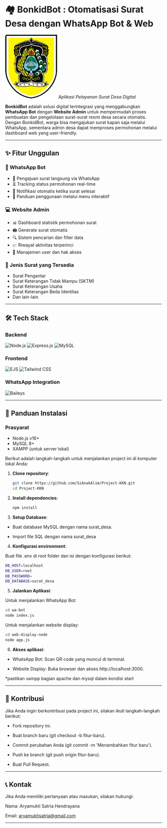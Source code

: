 # 🏘️ BonkidBot : Otomatisasi Surat Desa dengan WhatsApp Bot & Web 

![Logo](web-display-node/public/image/logokebondalem-fix.png) 
*Aplikasi Pelayanan Surat Desa Digital*

**BonkidBot** adalah solusi digital terintegrasi yang menggabungkan **WhatsApp Bot** dengan **Website Admin** untuk mempermudah proses pembuatan dan pengelolaan surat-surat resmi desa secara otomatis. Dengan BonkidBot, warga bisa mengajukan surat kapan saja melalui WhatsApp, sementara admin desa dapat memproses permohonan melalui dashboard web yang user-friendly.

---

## ✨ Fitur Unggulan

### 🤖 WhatsApp Bot
- 📲 Pengajuan surat langsung via WhatsApp
- ⏳ Tracking status permohonan real-time
- 🔔 Notifikasi otomatis ketika surat selesai
- 📄 Panduan penggunaan melalui menu interaktif

### 💻 Website Admin
- 📊 Dashboard statistik permohonan surat
- 🖨️ Generate surat otomatis 
- 🔍 Sistem pencarian dan filter data
- 📈 Riwayat aktivitas terperinci
- 👥 Manajemen user dan hak akses

### 📑 Jenis Surat yang Tersedia
- Surat Pengantar
- Surat Keterangan Tidak Mampu (SKTM)
- Surat Keterangan Usaha
- Surat Keterangan Beda Identitas
- Dan lain-lain

---

## 🛠️ Tech Stack

### Backend
![Node.js](https://img.shields.io/badge/-Node.js-339933?logo=node.js&logoColor=white)
![Express.js](https://img.shields.io/badge/-Express.js-000000?logo=express&logoColor=white)
![MySQL](https://img.shields.io/badge/-MySQL-4479A1?logo=mysql&logoColor=white)

### Frontend
![EJS](https://img.shields.io/badge/-EJS-000000?logo=ejs&logoColor=white)
![Tailwind CSS](https://img.shields.io/badge/-Tailwind_CSS-38B2AC?logo=tailwind-css&logoColor=white)

### WhatsApp Integration
![Baileys](https://img.shields.io/badge/-Baileys-25D366?logo=whatsapp&logoColor=white)

---

## 🚀 Panduan Instalasi

### Prasyarat
- Node.js v16+
- MySQL 8+
- XAMPP (untuk server lokal)

Berikut adalah langkah-langkah untuk menjalankan project ini di komputer lokal Anda:

1. **Clone repository**:
   ```bash
   git clone https://github.com/SiAnakAlim/Project-KKN.git
   cd Project-KKN
   ```
2. **Install dependencies**:

     ```bash
    npm install
     ```

3. **Setup Database**:

- Buat database MySQL dengan nama surat_desa.

- Import file SQL dengan nama surat_desa

4. **Konfigurasi environment**:

Buat file .env di root folder dan isi dengan konfigurasi berikut:

  ```bash
  DB_HOST=localhost
  DB_USER=root
  DB_PASSWORD=
  DB_DATABASE=surat_desa
```
5. **Jalankan Aplikasi**:

Untuk menjalankan WhatsApp Bot:

```bash
cd wa-bot
node index.js
```
Untuk menjalankan website display:
```bash
cd web-display-node
node app.js
```
6. **Akses aplikasi**:

- WhatsApp Bot: Scan QR code yang muncul di terminal.

- Website Display: Buka browser dan akses http://localhost:3000.

*pastikan xampp bagian apache dan mysql dalam kondisi start

---

## 🤝 Kontribusi
Jika Anda ingin berkontribusi pada project ini, silakan ikuti langkah-langkah berikut:

- Fork repository ini.

- Buat branch baru (git checkout -b fitur-baru).

- Commit perubahan Anda (git commit -m 'Menambahkan fitur baru').

- Push ke branch (git push origin fitur-baru).

- Buat Pull Request.

---

## 📞 Kontak
Jika Anda memiliki pertanyaan atau masukan, silakan hubungi:

Nama: Aryamukti Satria Hendrayana

Email: aryamuktisatria@gmail.com

---

